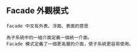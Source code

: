 ﻿## Facade 外觀模式

`facade 中文有外表、浮面、表面的意思`

```
為子系統中的一組介面定義一個統一介面。
Facade 模式定義了一個更高層的介面，使子系統更容易使用。
```

